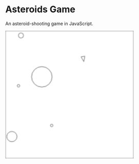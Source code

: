 Asteroids Game
==============

An asteroid-shooting game in JavaScript.


![Screenshot](/Screenshot.png "Screenshot")
